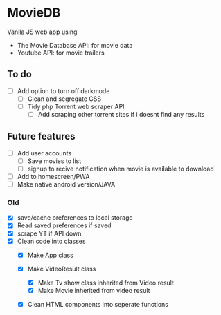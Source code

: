 # MovieDB
Vanila JS web app using 
  - The Movie Database API: for movie data
  - Youtube API: for movie trailers
  


## To do
  - [ ] Add option to turn off darkmode
    - [ ] Clean and segregate CSS
    - [ ] Tidy php Torrent web scraper API
      - [ ] Add scraping other torrent sites if i doesnt find any results
## Future features
  - [ ] Add user accounts
    - [ ] Save movies to list
    - [ ] signup to recive notification when movie is available to download
  - [ ] Add to homescreen/PWA
  - [ ] Make native android version/JAVA
  
### Old
  - [X] save/cache preferences to local storage
  - [X] Read saved preferences if saved
  - [X] scrape YT if API down
  - [X] Clean code into classes
    - [X] Make App class
    - [X] Make VideoResult class
      - [X] Make Tv show class inherited from Video result
      - [X] Make Movie inherited from video result
    - [X] Clean HTML components into seperate functions


